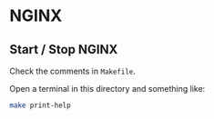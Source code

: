 # NGINX

## Start / Stop NGINX

Check the comments in `Makefile`.

Open a terminal in this directory and something like:

```sh
make print-help
```
